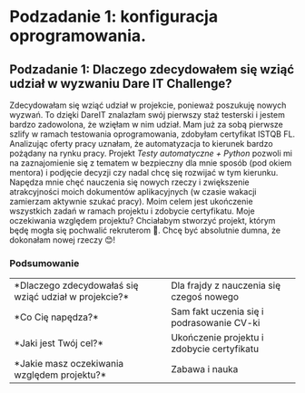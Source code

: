 # Podzadanie 1: konfiguracja oprogramowania.
## Podzadanie 1: Dlaczego zdecydowałem się wziąć udział w wyzwaniu Dare IT Challenge?
Zdecydowałam się wziąć udział w projekcie, ponieważ poszukuję nowych wyzwań. To dzięki DareIT znalazłam swój pierwszy staż testerski i jestem bardzo zadowolona, że wzięłam w nim udział. Mam już za sobą pierwsze szlify w ramach testowania oprogramowania, zdobyłam certyfikat ISTQB FL. Analizując oferty pracy uznałam, że automatyzacja to kierunek bardzo pożądany na rynku pracy. Projekt _Testy automatyczne + Python_ pozwoli mi na zaznajomienie się z tematem w bezpieczny dla mnie sposób (pod okiem mentora) i podjęcie decyzji czy nadal chcę się rozwijać w tym kierunku. Napędza mnie chęć nauczenia się nowych rzeczy i zwiększenie atrakcyjności moich dokumentów aplikacyjnych (w czasie wakacji zamierzam aktywnie szukać pracy). Moim celem jest ukończenie wszystkich zadań w ramach projektu i zdobycie certyfikatu. Moje oczekiwania względem projektu? Chciałabym stworzyć projekt, którym będę mogła się pochwalić rekruterom 🤩. Chcę być absolutnie dumna, że dokonałam nowej rzeczy 😊!

### Podsumowanie
<TABLE>

<TR> <TD> *Dlaczego zdecydowałaś się wziąć udział w projekcie?* </TD><TD> Dla frajdy z nauczenia się czegoś nowego </TD></TR>

<TR> <TD> *Co Cię napędza?* </TD><TD> Sam fakt uczenia się i podrasowanie CV-ki </TD></TR>

<TR> <TD> *Jaki jest Twój cel?* </TD><TD> Ukończenie projektu i zdobycie certyfikatu </TD></TR>

<TR> <TD> *Jakie masz oczekiwania względem projektu?* </TD><TD> Zabawa i nauka </TD></TR>

</TABLE>

### 

